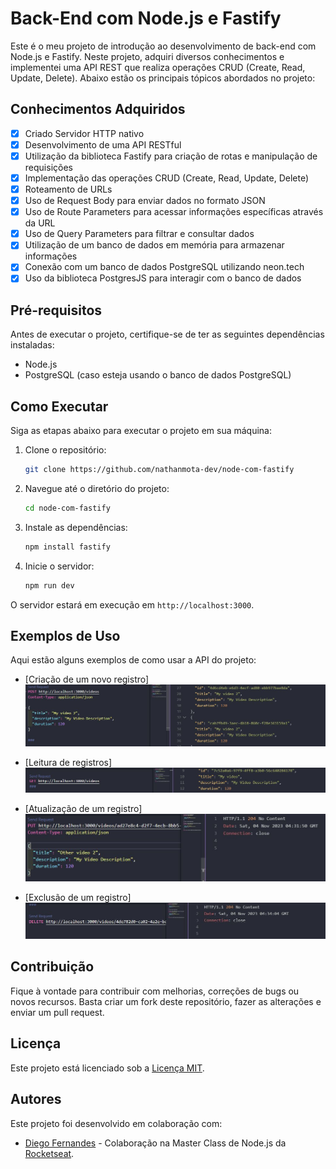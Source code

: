 # Back-End com Node.js e Fastify

Este é o meu projeto de introdução ao desenvolvimento de back-end com Node.js e Fastify. Neste projeto, adquiri diversos conhecimentos e implementei uma API REST que realiza operações CRUD (Create, Read, Update, Delete). Abaixo estão os principais tópicos abordados no projeto:

## Conhecimentos Adquiridos

- [x] Criado Servidor HTTP nativo
- [x] Desenvolvimento de uma API RESTful
- [x] Utilização da biblioteca Fastify para criação de rotas e manipulação de requisições
- [x] Implementação das operações CRUD (Create, Read, Update, Delete)
- [x] Roteamento de URLs
- [x] Uso de Request Body para enviar dados no formato JSON
- [x] Uso de Route Parameters para acessar informações específicas através da URL
- [x] Uso de Query Parameters para filtrar e consultar dados
- [x] Utilização de um banco de dados em memória para armazenar informações
- [x] Conexão com um banco de dados PostgreSQL utilizando neon.tech
- [x] Uso da biblioteca PostgresJS para interagir com o banco de dados

## Pré-requisitos

Antes de executar o projeto, certifique-se de ter as seguintes dependências instaladas:

- Node.js
- PostgreSQL (caso esteja usando o banco de dados PostgreSQL)

## Como Executar

Siga as etapas abaixo para executar o projeto em sua máquina:

1. Clone o repositório:

   ```sh
   git clone https://github.com/nathanmota-dev/node-com-fastify
   ```

2. Navegue até o diretório do projeto:

   ```sh
   cd node-com-fastify
   ```

3. Instale as dependências:

   ```sh
   npm install fastify
   ```

4. Inicie o servidor:

   ```sh
   npm run dev
   ```

O servidor estará em execução em `http://localhost:3000`.

## Exemplos de Uso

Aqui estão alguns exemplos de como usar a API do projeto:

- [Criação de um novo registro]
![Criação de um novo registro](/img/img1.JPG)

- [Leitura de registros]
![Leitura de registros](/img/img2.JPG)

- [Atualização de um registro]
![Atualização de um registro](/img/img3.JPG)

- [Exclusão de um registro]
![Exclusão de um registro](/img/img4.JPG)


## Contribuição

Fique à vontade para contribuir com melhorias, correções de bugs ou novos recursos. Basta criar um fork deste repositório, fazer as alterações e enviar um pull request.

## Licença

Este projeto está licenciado sob a [Licença MIT](LICENSE).

## Autores

Este projeto foi desenvolvido em colaboração com:

- [Diego Fernandes](https://github.com/diego3g) - Colaboração na Master Class de Node.js da [Rocketseat](https://rocketseat.com.br).